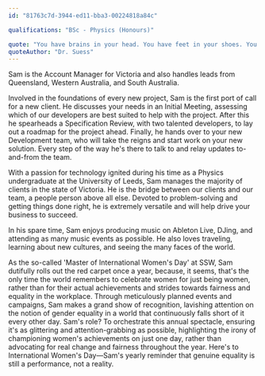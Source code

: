 ```yaml
---
id: "81763c7d-3944-ed11-bba3-00224818a84c"

qualifications: "BSc - Physics (Honours)"

quote: "You have brains in your head. You have feet in your shoes. You can steer yourself any direction you choose."
quoteAuthor: "Dr. Suess"
---
```


[Editing your profile]: https://github.com/SSWConsulting/People/wiki/3.-Editing-your-profile

Sam is the Account Manager for Victoria and also handles leads from Queensland, Western Australia, and South Australia.

Involved in the foundations of every new project, Sam is the first port of call for a new client. He discusses your needs in an Initial Meeting, assessing which of our developers are best suited to help with the project. After this he spearheads a Specification Review, with two talented developers, to lay out a roadmap for the project ahead. Finally, he hands over to your new Development team, who will take the reigns and start work on your new solution. Every step of the way he's there to talk to and relay updates to-and-from the team.

With a passion for technology ignited during his time as a Physics undergraduate at the University of Leeds, Sam manages the majority of clients in the state of Victoria. He is the bridge between our clients and our team, a people person above all else. Devoted to problem-solving and getting things done right, he is extremely versatile and will help drive your business to succeed.

In his spare time, Sam enjoys producing music on Ableton Live, DJing, and attending as many music events as possible. He also loves traveling, learning about new cultures, and seeing the many faces of the world.

As the so-called 'Master of International Women's Day' at SSW, Sam dutifully rolls out the red carpet once a year, because, it seems, that's the only time the world remembers to celebrate women for just being women, rather than for their actual achievements and strides towards fairness and equality in the workplace. Through meticulously planned events and campaigns, Sam makes a grand show of recognition, lavishing attention on the notion of gender equality in a world that continuously falls short of it every other day. Sam's role? To orchestrate this annual spectacle, ensuring it's as glittering and attention-grabbing as possible, highlighting the irony of championing women's achievements on just one day, rather than advocating for real change and fairness throughout the year. Here's to International Women's Day—Sam's yearly reminder that genuine equality is still a performance, not a reality.

